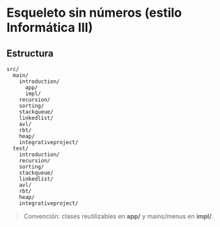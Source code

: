 # Esqueleto sin números (estilo Informática III)

## Estructura
```
src/
  main/
    introduction/
      app/
      impl/
    recursion/
    sorting/
    stackqueue/
    linkedlist/
    avl/
    rbt/
    heap/
    integrativeproject/
  test/
    introduction/
    recursion/
    sorting/
    stackqueue/
    linkedlist/
    avl/
    rbt/
    heap/
    integrativeproject/
```

> Convención: clases reutilizables en **app/** y mains/menus en **impl/**.
